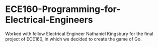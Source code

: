 # ECE160-Programming-for-Electrical-Engineers
Worked with fellow Electrical Engineer Nathaniel Kingsbury for the final project of ECE160, in which we decided to create the game of Go.
